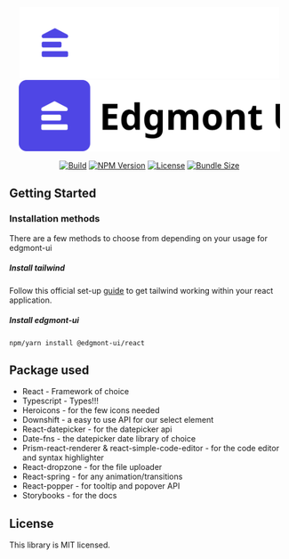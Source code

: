 <p align="center">
  <img src="/public/logo-dark.svg#gh-dark-mode-only" height="128"/>
  <img src="/public/logo-light.svg#gh-light-mode-only" height="128"/>
</p>
<div align="center">

[![Build][build-image]][build-url] [![NPM Version][version-image]][version-url] [![License][license-image]][license-url] [![Bundle Size][size-image]][size-url]

[build-image]: https://img.shields.io/github/actions/workflow/status/joshbatley/edgmont-ui/npm-publish.yml
[build-url]: https://github.com/joshbatley/edgmont-ui/actions
[version-image]: https://img.shields.io/npm/v/@edgmont-ui/react
[version-url]: https://www.npmjs.com/package/@edgmont-ui/react
[license-image]: https://img.shields.io/github/license/joshbatley/@edgmont-ui/react
[license-url]: https://github.com/joshbatley/edgmont-ui/blob/main/LICENSE
[size-image]: https://img.shields.io/bundlephobia/minzip/@edgmont-ui/react
[size-url]: https://bundlephobia.com/package/@edgmont-ui/react

</div>

## Getting Started

### Installation methods

There are a few methods to choose from depending on your usage for edgmont-ui

##### Install tailwind

Follow this official set-up [guide](https://tailwindcss.com/docs/guides/create-react-app) to get tailwind working within your react application.

##### Install edgmont-ui

```
npm/yarn install @edgmont-ui/react
```

## Package used

- React - Framework of choice
- Typescript - Types!!!
- Heroicons - for the few icons needed
- Downshift - a easy to use API for our select element
- React-datepicker - for the datepicker api
- Date-fns - the datepicker date library of choice
- Prism-react-renderer & react-simple-code-editor - for the code editor and syntax highlighter
- React-dropzone - for the file uploader
- React-spring - for any animation/transitions
- React-popper - for tooltip and popover API
- Storybooks - for the docs

## License

This library is MIT licensed.
